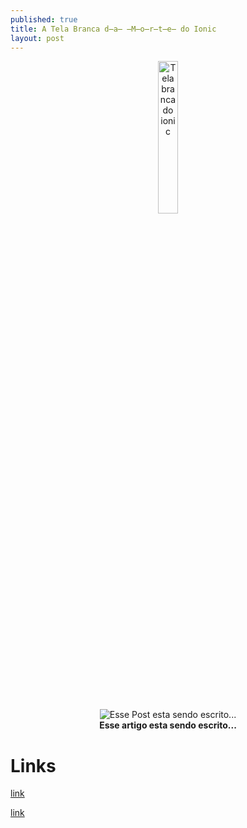 ```yaml
---
published: true
title: A Tela Branca d̶a̶ ̶M̶o̶r̶t̶e̶ do Ionic
layout: post
---
```

<center>
<img src="https://www.firebase.com/resources/images/blog/ionic-blank-template.png" width="25%" title="Tela branca erro Ionic" alt="Tela branca do ionic">
</center>

<br><br>

<center>
<img src="https://ionickers.github.io/public/coffee.gif" title="Esse Post esta sendo escrito..." alt="Esse Post esta sendo escrito..."><br>
<b>Esse artigo esta sendo escrito...</b>
</center>

Links
===

[link](http://#.com/)

[link](https://#.com)